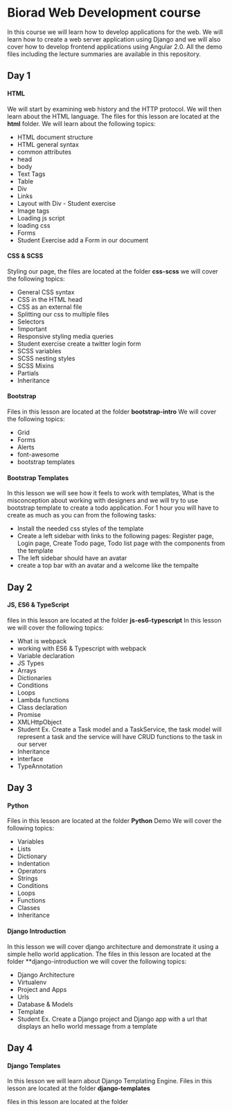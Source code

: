 # Biorad Web Development course

In this course we will learn how to develop applications for the web. We will learn how to create a web server application using Django and
we will also cover how to develop frontend applications using Angular 2.0. All the demo files including the lecture summaries are available in this repository.  

## Day 1

#### HTML

We will start by examining web history and the HTTP protocol. We will then learn about the HTML language. The files for this lesson are located at the **html** folder. 
We will learn about the following topics: 
- HTML document structure
- HTML general syntax
- common attributes
- head
- body
- Text Tags
- Table
- Div
- Links
- Layout with Div - Student exercise
- Image tags
- Loading js script
- loading css
- Forms
- Student Exercise add a Form in our document


#### CSS & SCSS

Styling our page, the files are located at the folder **css-scss**
we will cover the following topics:
- General CSS syntax
- CSS in the HTML head
- CSS as an external file
- Splitting our css to multiple files
- Selectors
- !important
- Responsive styling media queries
- Student exercise create a twitter login form
- SCSS variables
- SCSS nesting styles
- SCSS Mixins
- Partials
- Inheritance

#### Bootstrap

Files in this lesson are located at the folder **bootstrap-intro**
We will cover the following topics:
- Grid
- Forms
- Alerts
- font-awesome
- bootstrap templates

#### Bootstrap Templates

In this lesson we will see how it feels to work with templates, 
What is the misconception about working with designers and we will try to use bootstrap template to create a todo application.
For 1 hour you will have to create as much as you can from the following tasks: 
- Install the needed css styles of the template
- Create a left sidebar with links to the following pages: Register page, Login page, Create Todo page, Todo list page with the components from the template
- The left sidebar should have an avatar
 - create a top bar with an avatar and a welcome like the tempalte

## Day 2

#### JS, ES6 & TypeScript

files in this lesson are located at the folder **js-es6-typescript**
In this lesson we will cover the following topics: 
- What is webpack
- working with ES6 & Typescript with webpack
- Variable declaration
- JS Types
- Arrays
- Dictionaries
- Conditions
- Loops
- Lambda functions
- Class declaration
- Promise
- XMLHttpObject
- Student Ex. Create a Task model and a TaskService, the task model will represent a task and the service will have CRUD functions to the task in our server
- Inheritance
- Interface
- TypeAnnotation

## Day 3

#### Python

Files in this lesson are located at the folder **Python** Demo
We will cover the following topics:
- Variables
- Lists
- Dictionary
- Indentation
- Operators
- Strings
- Conditions
- Loops
- Functions
- Classes
- Inheritance

#### Django Introduction

In this lesson we will cover django architecture and demonstrate it using a simple hello world application.
The files in this lesson are located at the folder **django-introduction
we will cover the following topics:
- Django Architecture
- Virtualenv
- Project and Apps
- Urls
- Database & Models
- Template 
- Student Ex. Create a Django project and Django app with a url that displays an hello world message from a template

## Day 4

#### Django Templates

In this lesson we will learn about Django Templating Engine. Files in this lesson are located at the folder **django-templates**





files in this lesson are located at the folder 



